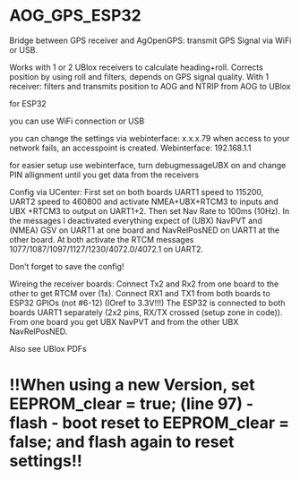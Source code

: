 # AOG_GPS_ESP32
Bridge between GPS receiver and AgOpenGPS: transmit GPS Signal via WiFi or USB.

Works with 1 or 2 UBlox receivers to calculate heading+roll. Corrects position by using roll and filters, depends on GPS signal quality.
With 1 receiver: filters and transmits position to AOG and NTRIP from AOG to UBlox

for ESP32

you can use WiFi connection or USB

you can change the settings via webinterface: x.x.x.79
when access to your network fails, an accesspoint is created. Webinterface: 192.168.1.1

for easier setup use webinterface, turn debugmessageUBX on and change PIN allignment until you get data from the receivers


Config via UCenter:
First set on both boards UART1 speed to 115200, UART2 speed to 460800 and activate NMEA+UBX+RTCM3 to inputs and UBX +RTCM3 to output on UART1+2. Then set Nav Rate to 100ms (10Hz).
In the messages I deactivated everything expect of (UBX) NavPVT and (NMEA) GSV on UART1 at one board and NavRelPosNED on UART1 at the other board. At both activate the RTCM messages 1077/1087/1097/1127/1230/4072.0/4072.1 on UART2.

Don’t forget to save the config!

Wireing the receiver boards:
Connect Tx2 and Rx2 from one board to the other to get RTCM over (1x).
Connect RX1 and TX1 from both boards to ESP32 GPIOs (not #6-12) (IOref to 3.3V!!!)
The ESP32 is connected to both boards UART1 separately (2x2 pins, RX/TX crossed (setup zone in code)). From one board you get UBX NavPVT and from the other UBX NavRelPosNED.

Also see UBlox PDFs

# !!When using a new Version, set EEPROM_clear = true; (line 97) - flash - boot reset to EEPROM_clear = false; and flash again to reset settings!!

